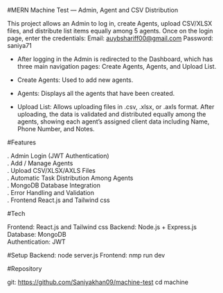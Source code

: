 #MERN Machine Test — Admin, Agent and CSV Distribution


This project allows an Admin to log in, create Agents, upload CSV/XLSX files, and distribute list items equally among 5 agents. Once on the login page, enter the credentials:
Email: auybshariff00@gmail.com
Password: saniya71
* After logging in the Admin is redirected to the Dashboard, which has three main navigation pages: Create Agents, Agents, and Upload List.

* Create Agents: Used to add new agents.

* Agents: Displays all the agents that have been created.

* Upload List: Allows uploading files in .csv, .xlsx, or .axls format. After uploading, the data is validated and distributed equally among the agents, showing each agent’s assigned client data including Name, Phone Number, and Notes.

#Features

. Admin Login (JWT Authentication)  
. Add / Manage Agents  
. Upload CSV/XLSX/AXLS Files  
. Automatic Task Distribution Among Agents  
. MongoDB Database Integration  
. Error Handling and Validation  
. Frontend React.js and Tailwind css


#Tech

Frontend: React.js and Tailwind css
Backend: Node.js + Express.js  
Database: MongoDB  
Authentication: JWT  


#Setup 
Backend: node server.js
Frontend: nmp run dev

#Repository

git: https://github.com/Saniyakhan09/machine-test
cd machine
